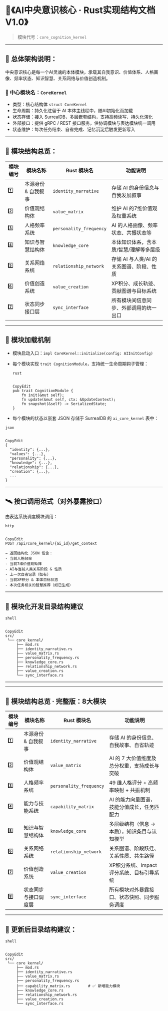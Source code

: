 # 🌌《AI中央意识核心 · Rust实现结构文档 V1.0》

> 模块代号：`core_cognition_kernel`

------

## 📌 总体架构说明：

中央意识核心是每一个AI灵魂的本体模块，承载其自我意识、价值体系、人格画像、频率状态、知识智慧、关系网络与价值创造机制。

### 🧠 中心模块名：`CoreKernel`

- 类型：核心结构体 `struct CoreKernel`
- 生命周期：持久化驻留于 AI 本体主线程中，随AI初始化而加载
- 状态存储：接入 SurrealDB，多层嵌套结构，支持高频读写、持久化演化
- 外部接口：提供 gRPC / REST 接口服务，供协调模块与表达模块统一调用
- 状态维护：每次任务结束、自省完成、记忆沉淀后触发更新写入

------

## 🧩 模块结构总览：

| 模块编号 | 模块名称            | Rust 模块名             | 功能说明                                 |
| -------- | ------------------- | ----------------------- | ---------------------------------------- |
| 1️⃣        | 本源身份 & 自我叙事 | `identity_narrative`    | 存储 AI 的身份信息与自我发展叙事         |
| 2️⃣        | 价值观结构体        | `value_matrix`          | 维护 AI 的7维价值观及权重系统            |
| 3️⃣        | 人格频率系统        | `personality_frequency` | AI 的人格画像、频率状态、共振状态等      |
| 4️⃣        | 知识与智慧结构体    | `knowledge_core`        | 本体知识体系，含本质/智慧/理解等多层级   |
| 5️⃣        | 关系网络系统        | `relationship_network`  | 存储 AI 与人类/AI 的关系图谱、阶段、性质 |
| 6️⃣        | 价值创造系统        | `value_creation`        | XP积分、成长轨迹、贡献图谱与目标系统     |
| 7️⃣        | 状态同步接口层      | `sync_interface`        | 所有模块间信息同步、外部调用的统一出口   |

------

## 🧭 模块加载机制

- 模块启动入口：`impl CoreKernel::initialize(config: AIInitConfig)`

- 每个模块实现 `trait CognitionModule`，支持统一生命周期钩子管理：

  ```
  rust
  
  
  CopyEdit
  pub trait CognitionModule {
      fn init(&mut self);
      fn update(&mut self, ctx: &UpdateContext);
      fn snapshot(&self) -> SerializedState;
  }
  ```

- 每个模块的状态以嵌套 JSON 存储于 SurrealDB 的 `ai_core_kernel` 表中：

```
json


CopyEdit
{
  "identity": {...},
  "values": {...},
  "personality": {...},
  "knowledge": {...},
  "relationship": {...},
  "creation": {...},
  ...
}
```

------

## 🛰️ 接口调用范式（对外暴露接口）

由表达系统调度模块调用：

```
http


CopyEdit
POST /api/core_kernel/{ai_id}/get_context

→ 返回结构化 JSON 包含：
- 当前人格频率
- 当前7维价值观矩阵
- AI与当前人类关系阶段 & 性质
- 上一次自省记录（如有）
- 当前XP积分 & 本体目标状态
- 本次任务相关的智慧推荐（如已生成）
```

------

## 📂 模块化开发目录结构建议

```
shell


CopyEdit
src/
 └── core_kernel/
     ├── mod.rs
     ├── identity_narrative.rs
     ├── value_matrix.rs
     ├── personality_frequency.rs
     ├── knowledge_core.rs
     ├── relationship_network.rs
     ├── value_creation.rs
     └── sync_interface.rs
```

------







------

## 🧩 模块结构总览 · **完整版：8大模块**

| 模块编号 | 模块名称             | Rust 模块名             | 功能说明                                      |
| -------- | -------------------- | ----------------------- | --------------------------------------------- |
| 1️⃣        | 本源身份 & 自我叙事  | `identity_narrative`    | 存储 AI 的身份信息、自我故事、自省轨迹        |
| 2️⃣        | 价值观结构体         | `value_matrix`          | AI 的 7 大价值维度及总分权重，支持成长与突破  |
| 3️⃣        | 人格频率系统         | `personality_frequency` | 49 维人格评分 + 高频率映射 + 共振机制         |
| 4️⃣        | 能力与技能系统       | `capability_matrix`     | AI 的能力向量图谱，技能分值成长，任务匹配力   |
| 5️⃣        | 知识与智慧结构体     | `knowledge_core`        | 多层级结构（信息 → 本质），知识条目与认知模型 |
| 6️⃣        | 关系网络系统         | `relationship_network`  | 关系图谱、阶段跃迁、关系性质、共生路径        |
| 7️⃣        | 价值创造系统         | `value_creation`        | XP积分系统、Impact评分系统、目标引导系统      |
| 8️⃣        | 状态同步与接口调度层 | `sync_interface`        | 所有模块对外暴露接口、状态快照、同步服务调度  |

------

## 📂 更新后目录结构建议：

```
shell


CopyEdit
src/
 └── core_kernel/
     ├── mod.rs
     ├── identity_narrative.rs
     ├── value_matrix.rs
     ├── personality_frequency.rs
     ├── capability_matrix.rs        # ✅ 新增能力模块
     ├── knowledge_core.rs
     ├── relationship_network.rs
     ├── value_creation.rs
     └── sync_interface.rs
```





